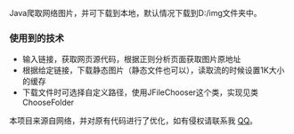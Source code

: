 Java爬取网络图片，并可下载到本地，默认情况下载到D:/img文件夹中。

### 使用到的技术

- 输入链接，获取网页源代码，根据正则分析页面获取图片原地址
- 根据给定链接，下载静态图片（静态文件也可以），读取流的时候设置1K大小的缓存
- 下载文件时可选择自定义路径，使用JFileChooser这个类，实现见类ChooseFolder

本项目来源自网络，并对原有代码进行了优化，如有侵权请联系我 [QQ](1539745948)。
